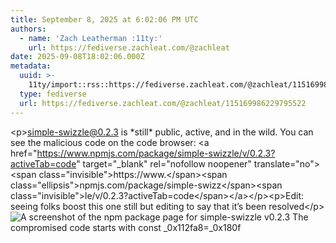 ```yaml
---
title: September 8, 2025 at 6:02:06 PM UTC
authors:
  - name: 'Zach Leatherman :11ty:'
    url: https://fediverse.zachleat.com/@zachleat
date: 2025-09-08T18:02:06.000Z
metadata:
  uuid: >-
    11ty/import::rss::https://fediverse.zachleat.com/@zachleat/115169986229795522
  type: fediverse
  url: https://fediverse.zachleat.com/@zachleat/115169986229795522
---
```

\<p>simple-swizzle@0.2.3 is \*still\* public, active, and in the wild. You can see the malicious code on the code browser: \<a href="https://www.npmjs.com/package/simple-swizzle/v/0.2.3?activeTab=code" target="\_blank" rel="nofollow noopener" translate="no">\<span class="invisible">https://www.\</span>\<span class="ellipsis">npmjs.com/package/simple-swizz\</span>\<span class="invisible">le/v/0.2.3?activeTab=code\</span>\</a>\</p>\<p>Edit: seeing folks boost this one still but editing to say that it’s been resolved\</p> ![A screenshot of the npm package page for simple-swizzle v0.2.3 The compromised code starts with `const _0x112fa8=_0x180f`](/assets/fc60fc081036b17d-Z6Z9Kx7FQqYQ.png)